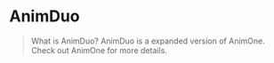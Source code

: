 # AnimDuo
>What is AnimDuo?
AnimDuo is a expanded version of AnimOne.
Check out AnimOne for more details.
##
